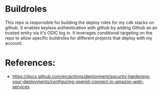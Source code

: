 # Buildroles

This repo is responsible for building the deploy roles for my cdk stacks on github. It enables keyless authentication with github by adding Github as an trusted entity via it's ODIC log in. It leverages conditional targeting on the repo to allow specific buildroles for different projects that deploy with my account.

# References:
- https://docs.github.com/en/actions/deployment/security-hardening-your-deployments/configuring-openid-connect-in-amazon-web-services